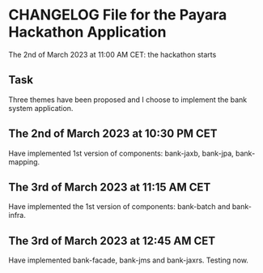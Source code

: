 # CHANGELOG File for the Payara Hackathon Application

The 2nd of March 2023 at 11:00 AM CET: the hackathon starts

## Task
Three themes have been proposed and I choose to implement the bank system application.

## The 2nd of March 2023 at 10:30 PM CET
Have implemented 1st version of components: bank-jaxb, bank-jpa, bank-mapping.

## The 3rd of March 2023 at 11:15 AM CET
Have implemented the 1st version of components: bank-batch and bank-infra.

## The 3rd of March 2023 at 12:45 AM CET
Have implemented bank-facade, bank-jms and bank-jaxrs.
Testing now.